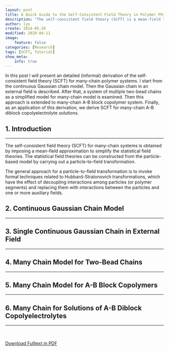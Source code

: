 ```yaml
---
layout: post
title: A Quick Guide to the Self-Consistent Field Theory in Polymer Physics
description: "The self-consistent field theory (SCFT) is a mean-field theory which decouples interactions among polymer segments and replacing them with interactions between each segment and auxiliary fields."
author: lyx
create: 2014-05-26
modified: 2020-04-11
image:
    feature: false
categories: [Research]
tags: [SCFT, Tutorial]
show_meta:
    info: true
---
```


In this post I will present an detailed (informal) derivation of the self-consistent field theory (SCFT) for many-chain polymer systems. I start from the continuous Gaussian chain model. Then the Gaussian chain in an external field is described. After that, a system of multiple two-bead chains as a simplified model for many-chain model is examined. Then this approach is extended to many-chain A-B block copolymer system. Finally, as an application of this derivation, we derive SCFT for many-chain A-B diblock copolyelectrolyte solutions.

<!--more-->

## 1. Introduction
-----

The self-consistent field theory (SCFT) for many-chain systems is obtained by imposing a mean-field approximation to simplify the statistical field theories.
The statistical field theories can be constructed from the particle-based model by carrying out a particle-to-field transformation.

The general approach for a particle-to-field transformation is to invoke formal techniques related to Hubbard-Stratonovich transformations, which have the effect of decoupling interactions among particles (or polymer segments) and replacing them with interactions between the particles and one or more auxiliary fields.

## 2. Continuous Gaussian Chain Model
----------------------------------

## 3. Single Continuous Gaussian Chain in External Field
-----------------------------------------------------

## 4. Many Chain Model for Two-Bead Chains
---------------------------------------

## 5. Many Chain Model for A-B Block Copolymers
--------------------------------------------

## 6. Many Chain for Solutions of A-B Diblock Copolyelectrolytes
-------------------------------------------------------------

<div markdown="0">
    <br><br>
    <a href="{{ site.url }}/downloads/scft-guide.pdf" class="btn btn-success">Download Fulltext in PDF</a>
</div>
